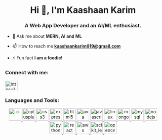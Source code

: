 <h1 align="center">Hi 👋, I'm Kaashaan Karim</h1>
<h3 align="center">A Web App Developer and an AI/ML enthusiast.</h3>

- 💬 Ask me about **MERN, AI and ML**

- 📫 How to reach me **kaashaankarim619@gmail.com**

- ⚡ Fun fact **I am a foodie!**

<h3 align="left">Connect with me:</h3>
<p align="left">
<a href="/https://www.linkedin.com/in/kaashaankarim/" target="blank"><img align="center" src="https://raw.githubusercontent.com/rahuldkjain/github-profile-readme-generator/master/src/images/icons/Social/linked-in-alt.svg" alt="https://www.linkedin.com/in/kaashaankarim/" height="30" width="40" /></a>
</p>

<h3 align="left">Languages and Tools:</h3>
<p align="center">
<a href="https://www.cprogramming.com/" target="_blank" rel="noreferrer"> <img src="https://img.icons8.com/color/48/000000/c-programming.png" alt="c" width="40" height="40"/> </a> 
<a href="https://www.w3schools.com/cpp/" target="_blank" rel="noreferrer"> <img src="https://img.icons8.com/color/48/000000/c-plus-plus-logo.png" alt="cplusplus" width="40" height="40"/> </a>
<a href="https://www.w3schools.com/css/" target="_blank" rel="noreferrer"> <img src="https://img.icons8.com/color/48/000000/css3.png" alt="css3" width="40" height="40"/> </a> 
<a href="https://expressjs.com" target="_blank" rel="noreferrer"> <img src="https://img.icons8.com/color/48/000000/express.png" alt="express" width="40" height="40"/> </a>
<a href="https://www.w3.org/html/" target="_blank" rel="noreferrer"> <img src="https://img.icons8.com/color/48/000000/html-5.png" alt="html5" width="40" height="40"/> </a> 
<a href="https://www.java.com" target="_blank" rel="noreferrer"> <img src="https://img.icons8.com/color/48/000000/java-coffee-cup-logo.png" alt="java" width="40" height="40"/> </a>
<a href="https://developer.mozilla.org/en-US/docs/Web/JavaScript" target="_blank" rel="noreferrer"> <img src="https://img.icons8.com/color/48/000000/javascript.png" alt="javascript" width="40" height="40"/> </a> 
<a href="https://www.linux.org/" target="_blank" rel="noreferrer"> <img src="https://img.icons8.com/color/48/000000/linux.png" alt="linux" width="40" height="40"/> </a>
<a href="https://www.mongodb.com/" target="_blank" rel="noreferrer"> <img src="https://img.icons8.com/color/48/000000/mongodb.png" alt="mongodb" width="40" height="40"/> </a> 
<a href="https://www.mysql.com/" target="_blank" rel="noreferrer"> <img src="https://img.icons8.com/color/48/000000/mysql-logo.png" alt="mysql" width="40" height="40"/> </a> 
<a href="https://nodejs.org" target="_blank" rel="noreferrer"> <img src="https://img.icons8.com/color/48/000000/nodejs.png" alt="nodejs" width="40" height="40"/> </a>
<a href="https://www.python.org" target="_blank" rel="noreferrer"> <img src="https://img.icons8.com/color/48/000000/python.png" alt="python" width="40" height="40"/> </a> 
<a href="https://reactjs.org/" target="_blank" rel="noreferrer"> <img src="https://img.icons8.com/color/48/000000/react-native.png" alt="react" width="40" height="40"/> </a> 
<a href="https://aws.amazon.com/" target="_blank" rel="noreferrer"> <img src="https://img.icons8.com/color/48/000000/amazon-web-services.png" alt="aws" width="40" height="40"/> </a> 
<a href="https://scikit-learn.org/" target="_blank" rel="noreferrer"> <img src="https://upload.wikimedia.org/wikipedia/commons/0/05/Scikit_learn_logo_small.svg" alt="scikit_learn" width="40" height="40"/> </a>
<a href="https://opencv.org/" target="_blank" rel="noreferrer"> <img src="https://img.icons8.com/color/48/000000/opencv.png" alt="opencv" width="40" height="40"/> </a>
</p>
